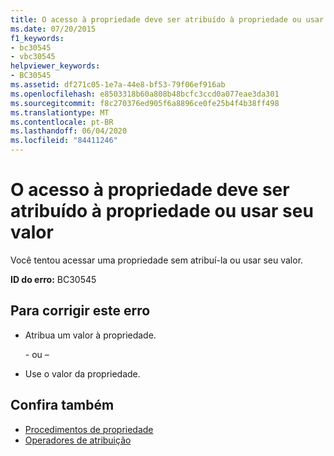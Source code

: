 ```yaml
---
title: O acesso à propriedade deve ser atribuído à propriedade ou usar seu valor
ms.date: 07/20/2015
f1_keywords:
- bc30545
- vbc30545
helpviewer_keywords:
- BC30545
ms.assetid: df271c05-1e7a-44e8-bf53-79f06ef916ab
ms.openlocfilehash: e8503318b60a808b48bcfc3ccd0a077eae3da301
ms.sourcegitcommit: f8c270376ed905f6a8896ce0fe25b4f4b38ff498
ms.translationtype: MT
ms.contentlocale: pt-BR
ms.lasthandoff: 06/04/2020
ms.locfileid: "84411246"
---
```

# <a name="property-access-must-assign-to-the-property-or-use-its-value"></a>O acesso à propriedade deve ser atribuído à propriedade ou usar seu valor
Você tentou acessar uma propriedade sem atribuí-la ou usar seu valor.
  
 **ID do erro:** BC30545  
  
## <a name="to-correct-this-error"></a>Para corrigir este erro  
  
- Atribua um valor à propriedade.  
  
     \- ou –  
  
- Use o valor da propriedade.  
  
## <a name="see-also"></a>Confira também

- [Procedimentos de propriedade](../programming-guide/language-features/procedures/property-procedures.md)
- [Operadores de atribuição](../language-reference/operators/assignment-operators.md)
